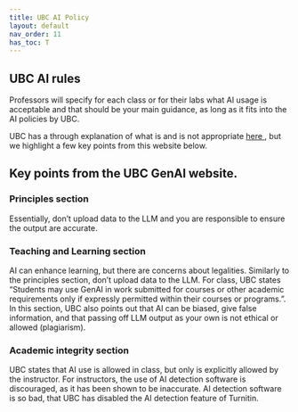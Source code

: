 ```yaml
---
title: UBC AI Policy
layout: default
nav_order: 11
has_toc: T
---
```

## UBC AI rules
<p>Professors will specify for each class or for their labs what AI usage is acceptable and that should be your main guidance, as long as it fits into the AI policies by UBC. </p>
<p>UBC has a through explanation of what is and is not appropriate <a href=https://genai.ubc.ca/guidance/ target=”_blank”> here </a>, but we highlight a few key points from this website below.</p>

## Key points from the UBC GenAI website.
### Principles section
Essentially, don’t upload data to the LLM and you are responsible to ensure the output are accurate. 
### Teaching and Learning section
AI can enhance learning, but there are concerns about legalities. Similarly to the principles section, don’t upload data to the LLM. For class, UBC states “Students may use GenAI in work submitted for courses or other academic requirements only if expressly permitted within their courses or programs.”. In this section, UBC also points out that AI can be biased, give false information, and that passing off LLM output as your own is not ethical or allowed (plagiarism).
### Academic integrity section
UBC states that AI use is allowed in class, but only is explicitly allowed by the instructor. For instructors, the use of AI detection software is discouraged, as it has been shown to be inaccurate. AI detection software is so bad, that UBC has disabled the AI detection feature of Turnitin. 
